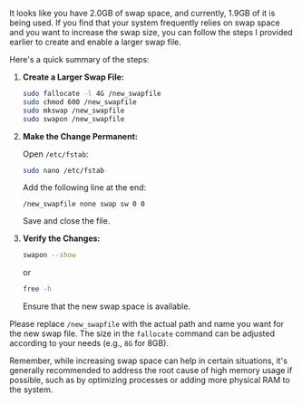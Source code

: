 It looks like you have 2.0GB of swap space, and currently, 1.9GB of it is being used. If you find that your system frequently relies on swap space and you want to increase the swap size, you can follow the steps I provided earlier to create and enable a larger swap file.

Here's a quick summary of the steps:

1. **Create a Larger Swap File:**

   ```bash
   sudo fallocate -l 4G /new_swapfile
   sudo chmod 600 /new_swapfile
   sudo mkswap /new_swapfile
   sudo swapon /new_swapfile
   ```
2. **Make the Change Permanent:**

   Open `/etc/fstab`:

   ```bash
   sudo nano /etc/fstab
   ```

   Add the following line at the end:

   ```text
   /new_swapfile none swap sw 0 0
   ```

   Save and close the file.
3. **Verify the Changes:**

   ```bash
   swapon --show
   ```

   or

   ```bash
   free -h
   ```

   Ensure that the new swap space is available.

Please replace `/new_swapfile` with the actual path and name you want for the new swap file. The size in the `fallocate` command can be adjusted according to your needs (e.g., `8G` for 8GB).

Remember, while increasing swap space can help in certain situations, it's generally recommended to address the root cause of high memory usage if possible, such as by optimizing processes or adding more physical RAM to the system.
